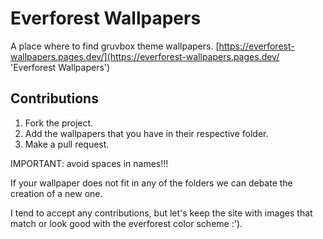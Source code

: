 # Everforest Wallpapers
A place where to find gruvbox theme wallpapers.
[https://everforest-wallpapers.pages.dev/](https://everforest-wallpapers.pages.dev/ 'Everforest Wallpapers')
## Contributions

1. Fork the project.
2. Add the wallpapers that you have in their respective folder.
3. Make a pull request.

IMPORTANT: avoid spaces in names!!!

If your wallpaper does not fit in any of the folders we can debate the creation of a new one.

I tend to accept any contributions, but let's keep the site with images that match or look good with the everforest color scheme :').
